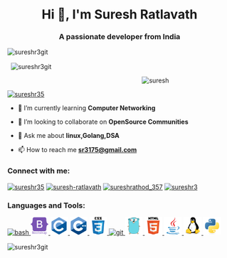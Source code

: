 
<h1 align="center">Hi 👋, I'm Suresh Ratlavath</h1>
<h3 align="center">A passionate developer from India</h3>

<p align="left"> <img src="https://komarev.com/ghpvc/?username=sureshr3git&label=Profile%20views&color=0e75b6&style=flat" alt="sureshr3git" /> </p>
<p>&nbsp;
    <img align="center" src="https://github-readme-stats.vercel.app/api?username=sureshr3git&show_icons=true&locale=en" alt="sureshr3git" /></p>
<img align="right" height="60%" width="40%" src="https://camo.githubusercontent.com/db0a55a9e897894470b2e1b8a934da5c32545cdce892ebb9424a4a6b1ef64267/68747470733a2f2f7777772e64616d696573746563686e6f6c6f676965732e636f6d2f696d672f70726f6772616d6d65722e676966" alt="suresh">&nbsp;
<p align="left"> <a href="https://twitter.com/sureshr35" target="blank"><img src="https://img.shields.io/twitter/follow/sureshr35?logo=twitter&style=for-the-badge" alt="sureshr35" /></a> </p>

- 🌱 I’m currently learning **Computer Networking**

- 👯 I’m looking to collaborate on **OpenSource Communities**

- 💬 Ask me about **linux,Golang,DSA**

- 📫 How to reach me **sr3175@gmail.com**

<h3 align="left">Connect with me:</h3>
<p align="left">
<a href="https://twitter.com/sureshr35" target="blank"><img align="center" src="https://raw.githubusercontent.com/rahuldkjain/github-profile-readme-generator/master/src/images/icons/Social/twitter.svg" alt="sureshr35" height="30" width="40" /></a>
<a href="https://linkedin.com/in/suresh-ratlavath" target="blank"><img align="center" src="https://raw.githubusercontent.com/rahuldkjain/github-profile-readme-generator/master/src/images/icons/Social/linked-in-alt.svg" alt="suresh-ratlavath" height="30" width="40" /></a>
<a href="https://instagram.com/sureshrathod_357" target="blank"><img align="center" src="https://raw.githubusercontent.com/rahuldkjain/github-profile-readme-generator/master/src/images/icons/Social/instagram.svg" alt="sureshrathod_357" height="30" width="40" /></a>
<a href="https://www.leetcode.com/sureshr3" target="blank"><img align="center" src="https://raw.githubusercontent.com/rahuldkjain/github-profile-readme-generator/master/src/images/icons/Social/leet-code.svg" alt="sureshr3" height="30" width="40" /></a>
</p>

<h3 align="left">Languages and Tools:</h3>
<p align="left"> <a href="https://www.gnu.org/software/bash/" target="_blank" rel="noreferrer"> <img src="https://www.vectorlogo.zone/logos/gnu_bash/gnu_bash-icon.svg" alt="bash" width="40" height="40"/> </a> <a href="https://getbootstrap.com" target="_blank" rel="noreferrer"> <img src="https://raw.githubusercontent.com/devicons/devicon/master/icons/bootstrap/bootstrap-plain-wordmark.svg" alt="bootstrap" width="40" height="40"/> </a> <a href="https://www.cprogramming.com/" target="_blank" rel="noreferrer"> <img src="https://raw.githubusercontent.com/devicons/devicon/master/icons/c/c-original.svg" alt="c" width="40" height="40"/> </a> <a href="https://www.w3schools.com/cpp/" target="_blank" rel="noreferrer"> <img src="https://raw.githubusercontent.com/devicons/devicon/master/icons/cplusplus/cplusplus-original.svg" alt="cplusplus" width="40" height="40"/> </a> <a href="https://www.w3schools.com/css/" target="_blank" rel="noreferrer"> <img src="https://raw.githubusercontent.com/devicons/devicon/master/icons/css3/css3-original-wordmark.svg" alt="css3" width="40" height="40"/> </a> <a href="https://git-scm.com/" target="_blank" rel="noreferrer"> <img src="https://www.vectorlogo.zone/logos/git-scm/git-scm-icon.svg" alt="git" width="40" height="40"/> </a> <a href="https://golang.org" target="_blank" rel="noreferrer"> <img src="https://raw.githubusercontent.com/devicons/devicon/master/icons/go/go-original.svg" alt="go" width="40" height="40"/> </a> <a href="https://www.w3.org/html/" target="_blank" rel="noreferrer"> <img src="https://raw.githubusercontent.com/devicons/devicon/master/icons/html5/html5-original-wordmark.svg" alt="html5" width="40" height="40"/> </a> <a href="https://www.java.com" target="_blank" rel="noreferrer"> <img src="https://raw.githubusercontent.com/devicons/devicon/master/icons/java/java-original.svg" alt="java" width="40" height="40"/> </a> <a href="https://www.linux.org/" target="_blank" rel="noreferrer"> <img src="https://raw.githubusercontent.com/devicons/devicon/master/icons/linux/linux-original.svg" alt="linux" width="40" height="40"/> </a> <a href="https://www.python.org" target="_blank" rel="noreferrer"> <img src="https://raw.githubusercontent.com/devicons/devicon/master/icons/python/python-original.svg" alt="python" width="40" height="40"/> </a> </p>
<div>

<p>
    <img align="center" src="https://github-readme-streak-stats.herokuapp.com/?user=sureshr3git&" alt="sureshr3git" />
</p>
</div>
